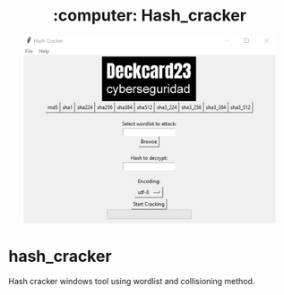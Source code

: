 <h1 align="center"> :computer: Hash_cracker </h1>
<p align="center">
  <img src="https://github.com/RickDeckcard/hash_cracker/blob/main/hash_cracker_screenshot.png" width="450" title="screenshot about the tool">
</p>


# hash_cracker
Hash cracker windows tool using wordlist and collisioning method.
